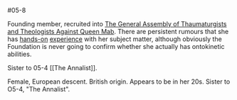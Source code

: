 #05-8

Founding member, recruited into [The General Assembly of Thaumaturgists and Theologists Against Queen Mab](https://scp-wiki.wikidot.com/ralliston-s-proposal). There are persistent rumours that she has [hands-on](https://scp-wiki.wikidot.com/scp-7600) [experience](https://scp-wiki.wikidot.com/scp-8120) with her subject matter, although obviously the Foundation is never going to confirm whether she actually has ontokinetic abilities.

Sister to 05-4 [[The Annalist]].

Female, European descent. British origin. Appears to be in her 20s. Sister to O5-4, "The Annalist".